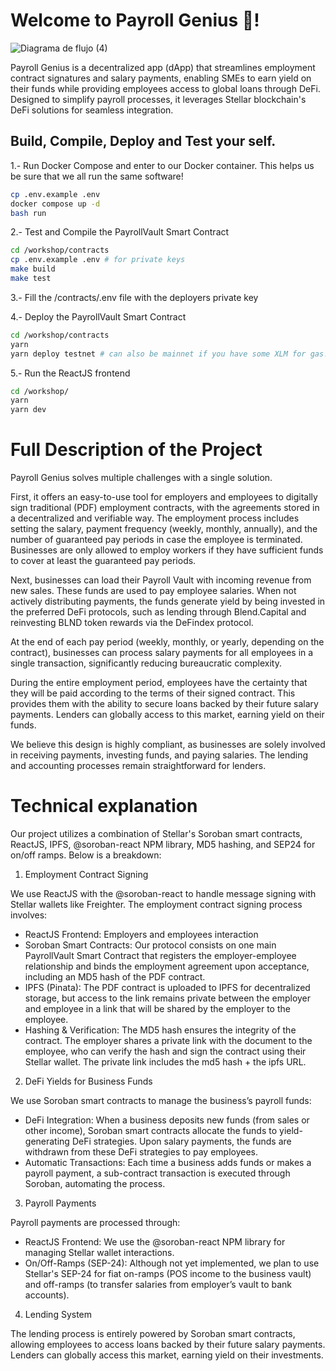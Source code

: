 # Welcome to Payroll Genius 🧠!

![Diagrama de flujo (4)](https://github.com/user-attachments/assets/739dfccd-6639-43a9-9bce-5771e8402cc0)

Payroll Genius is a decentralized app (dApp) that streamlines employment contract signatures and salary payments, enabling SMEs to earn yield on their funds while providing employees access to global loans through DeFi. Designed to simplify payroll processes, it leverages Stellar blockchain's DeFi solutions for seamless integration.

## Build, Compile, Deploy and Test your self.
1.- Run Docker Compose and enter to our Docker container.
This helps us be sure that we all run the same software!

```bash
cp .env.example .env
docker compose up -d
bash run
```

2.- Test and Compile the PayrollVault Smart Contract
```bash
cd /workshop/contracts
cp .env.example .env # for private keys
make build
make test
```
3.- Fill the /contracts/.env file with the deployers private key

4.- Deploy the PayrollVault Smart Contract 
```bash
cd /workshop/contracts
yarn
yarn deploy testnet # can also be mainnet if you have some XLM for gas!
```

5.- Run the ReactJS frontend
```bash
cd /workshop/
yarn
yarn dev
```

# Full Description of the Project

Payroll Genius solves multiple challenges with a single solution.

First, it offers an easy-to-use tool for employers and employees to digitally sign traditional (PDF) employment contracts, with the agreements stored in a decentralized and verifiable way. The employment process includes setting the salary, payment frequency (weekly, monthly, annually), and the number of guaranteed pay periods in case the employee is terminated. Businesses are only allowed to employ workers if they have sufficient funds to cover at least the guaranteed pay periods.

Next, businesses can load their Payroll Vault with incoming revenue from new sales. These funds are used to pay employee salaries. When not actively distributing payments, the funds generate yield by being invested in the preferred DeFi protocols, such as lending through Blend.Capital and reinvesting BLND token rewards via the DeFindex protocol.

At the end of each pay period (weekly, monthly, or yearly, depending on the contract), businesses can process salary payments for all employees in a single transaction, significantly reducing bureaucratic complexity.

During the entire employment period, employees have the certainty that they will be paid according to the terms of their signed contract. This provides them with the ability to secure loans backed by their future salary payments. Lenders can globally access to this market, earning yield on their funds.

We believe this design is highly compliant, as businesses are solely involved in receiving payments, investing funds, and paying salaries. The lending and accounting processes remain straightforward for lenders.


# Technical explanation

Our project utilizes a combination of Stellar's Soroban smart contracts, ReactJS, IPFS, @soroban-react NPM library, MD5 hashing, and SEP24 for on/off ramps. Below is a breakdown:

1) Employment Contract Signing

We use ReactJS with the @soroban-react to handle message signing with Stellar wallets like Freighter. The employment contract signing process involves:

- ReactJS Frontend: Employers and employees interaction
- Soroban Smart Contracts: Our protocol consists on one main PayrollVault Smart Contract that registers the employer-employee relationship and binds the employment agreement upon acceptance, including an MD5 hash of the PDF contract.
- IPFS (Pinata): The PDF contract is uploaded to IPFS for decentralized storage, but access to the link remains private between the employer and employee in a link that will be shared by the employer to the employee.
- Hashing & Verification: The MD5 hash ensures the integrity of the contract. The employer shares a private link with the document to the employee, who can verify the hash and sign the contract using their Stellar wallet. The private link includes the md5 hash + the ipfs URL.

2) DeFi Yields for Business Funds

We use Soroban smart contracts to manage the business’s payroll funds:

- DeFi Integration: When a business deposits new funds (from sales or other income), Soroban smart contracts allocate the funds to yield-generating DeFi strategies. Upon salary payments, the funds are withdrawn from these DeFi strategies to pay employees.
- Automatic Transactions: Each time a business adds funds or makes a payroll payment, a sub-contract transaction is executed through Soroban, automating the process.

3) Payroll Payments

Payroll payments are processed through:

- ReactJS Frontend: We use the @soroban-react NPM library for managing Stellar wallet interactions.
- On/Off-Ramps (SEP-24): Although not yet implemented, we plan to use Stellar's SEP-24 for fiat on-ramps (POS income to the business vault) and off-ramps (to transfer salaries from employer’s vault to bank accounts).

4) Lending System

The lending process is entirely powered by Soroban smart contracts, allowing employees to access loans backed by their future salary payments. Lenders can globally access this market, earning yield on their investments.